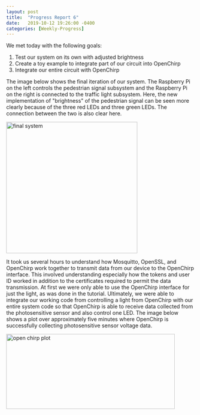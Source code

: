 ```yaml
---
layout: post
title:  "Progress Report 6"
date:   2019-10-12 19:26:00 -0400
categories: [Weekly-Progress]
---
```


We met today with the following goals:
1. Test our system on its own with adjusted brightness
2. Create a toy example to integrate part of our circuit into OpenChirp
3. Integrate our entire circuit with OpenChirp

The image below shows the final iteration of our system. The Raspberry Pi on the left controls the pedestrian signal subsystem and the Raspberry Pi on the right is connected to the traffic light subsystem. Here, the new implementation of "brightness" of the pedestrian signal can be seen more clearly because of the three red LEDs and three green LEDs. The connection between the two is also clear here. 

<img src="/12740teamAF/assets/new_system.jpg" alt="final system" width="350" height="350">

It took us several hours to understand how Mosquitto, OpenSSL, and OpenChirp work together to transmit data from our device to the OpenChirp interface. This involved understanding especially how the tokens and user ID worked in addition to the certificates required to permit the data transmission. At first we were only able to use the OpenChirp interface for just the light, as was done in the tutorial. Ultimately, we were able to integrate our working code from controlling a light from OpenChirp with our entire system code so that OpenChirp is able to receive data collected from the photosensitive sensor and also control one LED. The image below shows a plot over approximately five minutes where OpenChirp is successfully collecting photosensitive sensor voltage data. 

<img src="/12740teamAF/assets/photosensitive.png" alt="open chirp plot" width="450" height="200">
